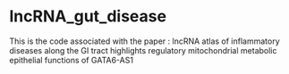 # lncRNA_gut_disease

This is the code associated with the paper : 
lncRNA atlas of inflammatory diseases along the GI tract highlights regulatory mitochondrial metabolic epithelial functions of GATA6-AS1  
